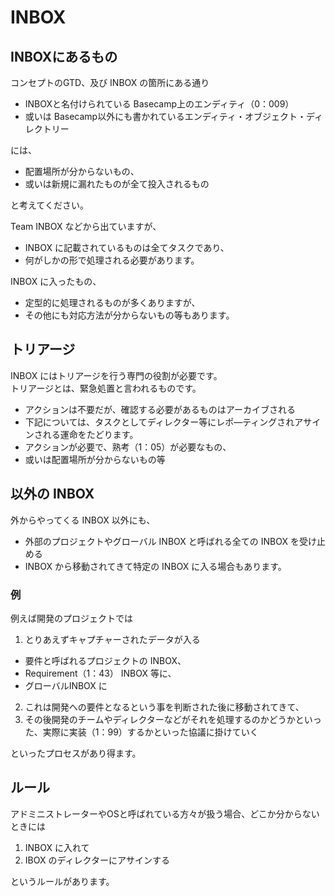 INBOX
=====
INBOXにあるもの
-----
コンセプトのGTD、及び INBOX の箇所にある通り
- INBOXと名付けられている Basecamp上のエンディティ（0：009）
- 或いは Basecamp以外にも書かれているエンディティ・オブジェクト・ディレクトリー

には、

- 配置場所が分からないもの、
- 或いは新規に漏れたものが全て投入されるもの

と考えてください。

Team INBOX などから出ていますが、
- INBOX に記載されているものは全てタスクであり、
- 何がしかの形で処理される必要があります。

INBOX に入ったもの、
- 定型的に処理されるものが多くありますが、
- その他にも対応方法が分からないもの等もあります。

トリアージ
-----
INBOX にはトリアージを行う専門の役割が必要です。  
トリアージとは、緊急処置と言われるものです。

- アクションは不要だが、確認する必要があるものはアーカイブされる
- 下記については、タスクとしてディレクター等にレポ―ティングされアサインされる運命をたどります。
 - アクションが必要で、熟考（1：05）が必要なもの、
 - 或いは配置場所が分からないもの等

以外の INBOX
-----
外からやってくる INBOX 以外にも、
- 外部のプロジェクトやグローバル INBOX と呼ばれる全ての INBOX を受け止める
- INBOX から移動されてきて特定の INBOX に入る場合もあります。

### 例
例えば開発のプロジェクトでは


1. とりあえずキャプチャーされたデータが入る
  - 要件と呼ばれるプロジェクトの INBOX、
  - Requirement（1：43） INBOX 等に、
  - グローバルINBOX に
2. これは開発への要件となるという事を判断された後に移動されてきて、
3. その後開発のチームやディレクターなどがそれを処理するのかどうかといった、実際に実装（1：99）するかといった協議に掛けていく

といったプロセスがあり得ます。

ルール
-----
アドミニストレーターやOSと呼ばれている方々が扱う場合、どこか分からないときには

1. INBOX に入れて
2. IBOX のディレクターにアサインする

というルールがあります。 
